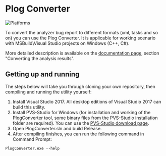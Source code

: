 Plog Converter
===============================
![Platforms](https://img.shields.io/badge/platform-windows-green)

To convert the analyzer bug report to different formats (xml, tasks and so on) you can use the Plog Converter.
It is applicable for working scenario with MSBuild\Visual Studio projects on Windows (C++, C#). 

More detailed description is available on the [documentation page](https://www.viva64.com/en/m/0038/), section "Converting the analysis results".

Getting up and running
----------------------

The steps below will take you through cloning your own repository, then compiling and running the utility yourself:

1. Install Visual Studio 2017. All desktop editions of Visual Studio 2017 can build this utility.
2. Install PVS-Studio for Windows (for installation and working of the PlogConverter tool, some binary files from the PVS-Studio installation folder are required).
   You can use the [PVS-Studio download page](https://www.viva64.com/en/pvs-studio-download/).
3. Open PlogConverter.sln and build Release.
4. After compiling finishes, you can run the following command in Command Prompt:

```
PlogConverter.exe --help
```
